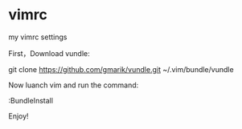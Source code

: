 vimrc
=====

my vimrc settings

First，Download vundle:  

git clone https://github.com/gmarik/vundle.git ~/.vim/bundle/vundle

Now luanch vim and run the command:

:BundleInstall

Enjoy!